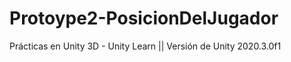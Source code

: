 # Protoype2-PosicionDelJugador
Prácticas en Unity 3D - Unity Learn ||       Versión de Unity 2020.3.0f1 
